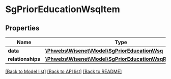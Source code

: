 # SgPriorEducationWsqItem

## Properties
Name | Type | Description | Notes
------------ | ------------- | ------------- | -------------
**data** | [**\Phwebs\Wisenet\Model\SgPriorEducationWsq**](SgPriorEducationWsq.md) |  | [optional] 
**relationships** | [**\Phwebs\Wisenet\Model\SgPriorEducationWsqRelationships**](SgPriorEducationWsqRelationships.md) |  | [optional] 

[[Back to Model list]](../../README.md#documentation-for-models) [[Back to API list]](../../README.md#documentation-for-api-endpoints) [[Back to README]](../../README.md)

